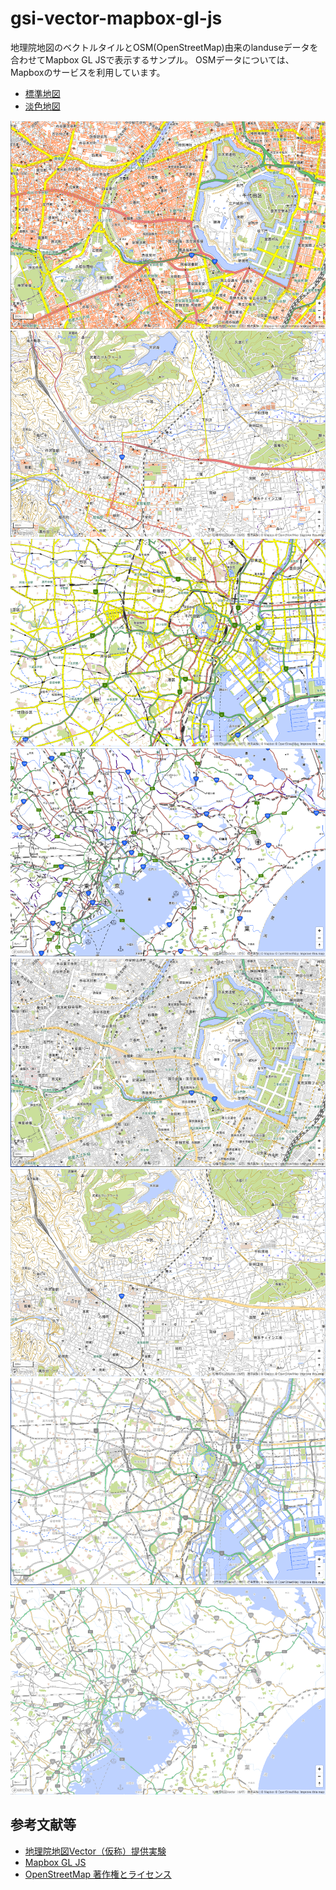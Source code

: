 # gsi-vector-mapbox-gl-js
地理院地図のベクトルタイルとOSM(OpenStreetMap)由来のlanduseデータを合わせてMapbox GL JSで表示するサンプル。
OSMデータについては、Mapboxのサービスを利用しています。

- [標準地図](https://mghs15.github.io/gsi-vector-plus-osm/gsiosm.html)
- [淡色地図](https://mghs15.github.io/gsi-vector-plus-osm/gsipaleosm.html)

![標準地図＋OSM(landuse) #14.12/35.68349/139.74035](image/std_sample1.png "標準地図＋OSM(landuse) #14.12/35.68349/139.74035")
![標準地図＋OSM(landuse) #14.12/35.86216/139.33011](image/std_sample2.png "標準地図＋OSM(landuse) #14.12/35.86216/139.33011")
![標準地図＋OSM(landuse) #12.1/35.6749/139.72908](image/std_sample3.png "標準地図＋OSM(landuse) #12.1/35.6749/139.72908")
![標準地図＋OSM(landuse) #9.47/35.7156/140.0244](image/std_sample4.png "標準地図＋OSM(landuse) ##9.47/35.7156/140.0244")
![淡色地図＋OSM(landuse) #14.12/35.68349/139.74035](image/pale_sample1.png "淡色地図＋OSM(landuse) #14.12/35.68349/139.74035")
![淡色地図＋OSM(landuse) #14.12/35.86216/139.33011](image/pale_sample2.png "淡色地図＋OSM(landuse) #14.12/35.86216/139.33011")
![淡色地図＋OSM(landuse) #12.1/35.6749/139.72908](image/pale_sample3.png "淡色地図＋OSM(landuse) #12.1/35.6749/139.72908")
![淡色地図＋OSM(landuse) #9.47/35.7156/140.0244](image/pale_sample4.png "淡色地図＋OSM(landuse) ##9.47/35.7156/140.0244")

## 参考文献等
* [地理院地図Vector（仮称）提供実験](https://github.com/gsi-cyberjapan/gsimaps-vector-experiment)
* [Mapbox GL JS](https://github.com/mapbox/mapbox-gl-js)
* [OpenStreetMap 著作権とライセンス](https://www.openstreetmap.org/copyright)
